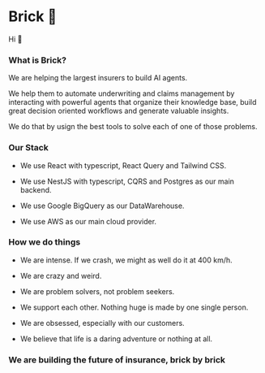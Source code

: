 # Brick 🧱

Hi 🤙

### What is Brick?
We are helping the largest insurers to build AI agents.

We help them to automate underwriting and claims management by interacting with powerful agents that organize their knowledge base, build great decision oriented workflows and generate
valuable insights. 

We do that by usign the best tools to solve each of one of those problems.

### Our Stack

- We use React with typescript, React Query and Tailwind CSS.

- We use NestJS with typescript, CQRS and Postgres as our main backend.

- We use Google BigQuery as our DataWarehouse.

- We use AWS as our main cloud provider.

### How we do things

- We are intense. If we crash, we might as well do it at 400 km/h.

- We are crazy and weird.

- We are problem solvers, not problem seekers.

- We support each other. Nothing huge is made by one single person.

- We are obsessed, especially with our customers.

- We believe that life is a daring adventure or nothing at all.


### We are building the future of insurance, **brick by brick**
